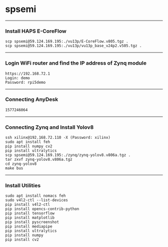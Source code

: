 # spsemi

---
### Install HAPS E-CoreFlow
```
scp spsemi@59.124.169.195:./vu13p/E-CoreFlow.v805.tgz .
scp spsemi@59.124.169.195:./vu13p/vu13p_base_v24p2.v505.tgz .
```

---
### Login WiFi router and find the IP address of Zynq module

```
https://192.168.72.1
Login: demo
Password: rpi5demo
```

---
### Connecting AnyDesk

```
1577246064
```

---
### Connecting Zynq and Install Yolov8

```
ssh xilinx@192.168.72.110 -X (Password: xilinx)
sudo apt install feh
pip install numpy cv2
pip install ultralytics
scp spsemi@59.124.169.195:./zynq/zynq-yolov8.v806a.tgz .
tar zxvf zynq-yolov8.v806a.tgz
cd zynq-yolov8
make bus
```

---
### Install Utilities

```
sudo apt install nomacs feh
sudo v4l2-ctl --list-devices
pip install v4l2-ctl
pip install opencs-contrib-python
pip install tensorflow
pip install matplotlib
pip install pyscreenshot
pip install mediapipe
pip install ultralytics
pip install numpy
pip install cv2
```

